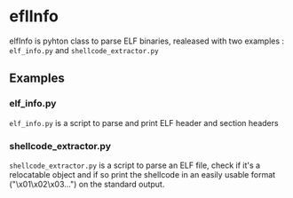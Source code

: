 # eflInfo
elfInfo is pyhton class to parse ELF binaries, realeased with two examples : `elf_info.py` and `shellcode_extractor.py`

## Examples

### elf_info.py
`elf_info.py` is a script to parse and print ELF header and section headers

### shellcode_extractor.py
`shellcode_extractor.py` is a script to parse an ELF file, check if it's a relocatable object and if so print the shellcode in an easily usable format ("\x01\x02\x03...") on the standard output.
